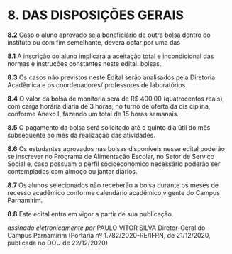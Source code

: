 # 8. DAS DISPOSIÇÕES GERAIS
**8.2** Caso o aluno aprovado seja beneficiário de outra bolsa dentro do instituto ou com fim semelhante, deverá optar por uma das

**8.1** A inscrição do aluno implicará a aceitação total e incondicional das normas e instruções constantes neste edital. bolsas.

**8.3** Os casos não previstos neste Edital serão analisados pela Diretoria Acadêmica e os coordenadores/ professores de laboratórios.

**8.4** O valor da bolsa de monitoria será de R$ 400,00 (quatrocentos reais), com carga horária diária de 3 horas, no turno de oferta da dis ciplina, conforme Anexo I, fazendo um total de 15 horas semanais.

**8.5** O pagamento da bolsa será solicitado até o quinto dia útil do mês subsequente ao mês da realização das atividades.

**8.6** Os estudantes aprovados nas bolsas disponíveis nesse edital poderão se inscrever no Programa de Alimentação Escolar, no Setor de Serviço Social e, caso possuam o perfil socioeconômico necessário poderão ser contemplados com almoço ou jantar diários.

**8.7** Os alunos selecionados não receberão a bolsa durante os meses de recesso acadêmico conforme calendário acadêmico vigente do Campus Parnamirim.

**8.8** Este edital entra em vigor a partir de sua publicação.

_assinado eletronicamente por_
PAULO VITOR SILVA
Diretor-Geral do Campus Parnamirim
(Portaria nº 1.782/2020-RE/IFRN, de 21/12/2020, publicada no DOU de 22/12/2020)